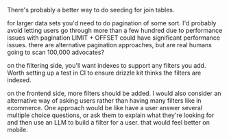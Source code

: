 There's probably a better way to do seeding for join tables.

for larger data sets you'd need to do pagination of some sort.
I'd probably avoid letting users go through more than a few hundred due to performance issues with pagination
LIMIT + OFFSET could have significant performance issues. there are alternative pagination approaches, but are real humans going to scan 100,000 advocates?

on the filtering side, you'll want indexes to support any filters you add. Worth setting up a test in CI to ensure drizzle kit thinks the filters are indexed.

on the frontend side, more filters should be added. I would also consider an alternative way of asking users rather than having many filters like in ecommerce. 
One approach would be like have a user answer several multiple choice questions, or ask them to explain what they're looking for and then use an LLM to build a filter for a user. 
that would feel better on mobile.
